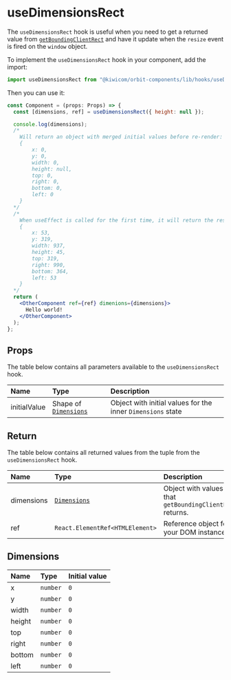 # useDimensionsRect

The `useDimensionsRect` hook is useful when you need to get a returned value from [`getBoundingClientRect`](https://developer.mozilla.org/en-US/docs/Web/API/Element/getBoundingClientRect) and have it update when the `resize` event is fired on the `window` object.

To implement the `useDimensionsRect` hook in your component, add the import:

```jsx
import useDimensionsRect from "@kiwicom/orbit-components/lib/hooks/useDimensionsRect";
```

Then you can use it:

```jsx
const Component = (props: Props) => {
  const [dimensions, ref] = useDimensionsRect({ height: null });

  console.log(dimensions);
  /*
    Will return an object with merged initial values before re-render:
    {
        x: 0,
        y: 0,
        width: 0,
        height: null,
        top: 0,
        right: 0,
        bottom: 0,
        left: 0
    }
  */
  /*
    When useEffect is called for the first time, it will return the result of the getBoundingClientRect function:
    {
        x: 53,
        y: 319,
        width: 937,
        height: 45,
        top: 319,
        right: 990,
        bottom: 364,
        left: 53
    }
  */
  return (
    <OtherComponent ref={ref} dimenions={dimensions}>
      Hello world!
    </OtherComponent>
  );
};
```

## Props

The table below contains all parameters available to the `useDimensionsRect` hook.

| Name         | Type                                 | Description                                                 |
| :----------- | :----------------------------------- | :---------------------------------------------------------- |
| initialValue | Shape of [`Dimensions`](#dimensions) | Object with initial values for the inner `Dimensions` state |

## Return

The table below contains all returned values from the tuple from the `useDimensionsRect` hook.

| Name       | Type                            | Description                                              |
| :--------- | :------------------------------ | :------------------------------------------------------- |
| dimensions | [`Dimensions`](#dimensions)     | Object with values that `getBoundingClientRect` returns. |
| ref        | `React.ElementRef<HTMLElement>` | Reference object for your DOM instance.                  |

## Dimensions

| Name   | Type     | Initial value |
| :----- | :------- | :------------ |
| x      | `number` | `0`           |
| y      | `number` | `0`           |
| width  | `number` | `0`           |
| height | `number` | `0`           |
| top    | `number` | `0`           |
| right  | `number` | `0`           |
| bottom | `number` | `0`           |
| left   | `number` | `0`           |
